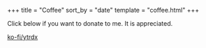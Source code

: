 +++
title = "Coffee"
sort_by = "date"
template = "coffee.html"
+++

Click below if you want to donate to me. It is appreciated.

[ko-fi/ytrdx](https://ko-fi.com/ytrdx)
